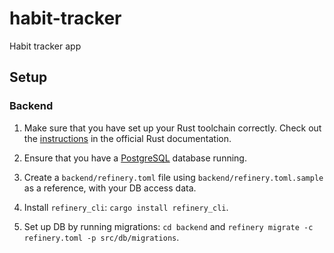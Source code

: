 # habit-tracker
Habit tracker app

## Setup

### Backend

1. Make sure that you have set up your Rust toolchain correctly. Check out
   the [instructions](https://rust-lang.github.io/rustup/installation/index.html)
   in the official Rust documentation.

2. Ensure that you have a [PostgreSQL](https://www.postgresql.org/) database
   running.
   
3. Create a `backend/refinery.toml` file using `backend/refinery.toml.sample`
   as a reference, with your DB access data.

4. Install `refinery_cli`: `cargo install refinery_cli`.

5. Set up DB by running migrations: `cd backend` and
   `refinery migrate -c refinery.toml -p src/db/migrations`.